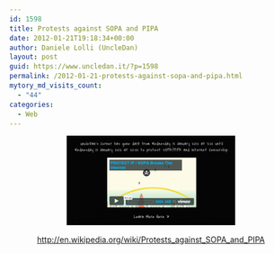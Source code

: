 ```yaml
---
id: 1598
title: Protests against SOPA and PIPA
date: 2012-01-21T19:18:34+00:00
author: Daniele Lolli (UncleDan)
layout: post
guid: https://www.uncledan.it/?p=1598
permalink: /2012-01-21-protests-against-sopa-and-pipa.html
mytory_md_visits_count:
  - "44"
categories:
  - Web
---
```

<p style="text-align: center;">
  <a href="/wp-content/uploads/2012/01/protest-SOPA-PIPA-and-Internet-Censorship.png"><img class="alignnone size-medium wp-image-1599" title="UncleDan’s Corner has gone dark from Wednesday 18 January 2012 at 8-00 until Wednesday 18 January 2012 at 20-00 to protest SOPA-PIPA and Internet Censorship. Learn More Here »" src="/wp-content/uploads/2012/01/protest-SOPA-PIPA-and-Internet-Censorship-300x159.png" alt="" width="300" height="159" /></a>
</p>

<p style="text-align: center;">
  <a href="http://en.wikipedia.org/wiki/Protests_against_SOPA_and_PIPA">http://en.wikipedia.org/wiki/Protests_against_SOPA_and_PIPA</a>
</p>